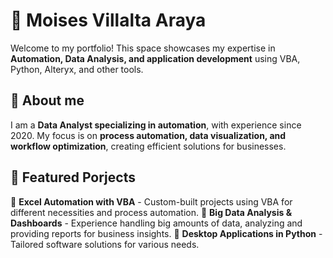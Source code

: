 # :rocket: Moises Villalta Araya
Welcome to my portfolio! This space showcases my expertise in **Automation, Data Analysis, and application development** using VBA, Python, Alteryx, and other tools.

## :bust_in_silhouette: About me
I am a **Data Analyst specializing in automation**, with experience since 2020. My focus is on **process automation, data visualization, and workflow optimization**, creating efficient solutions for businesses.

## :pushpin: Featured Porjects
:small_blue_diamond: **Excel Automation with VBA** - Custom-built projects using VBA for different necessities and process automation.
:small_blue_diamond: **Big Data Analysis & Dashboards** - Experience handling big amounts of data, analyzing and providing reports for business insights.
:small_blue_diamond: **Desktop Applications in Python** - Tailored software solutions for various needs.



